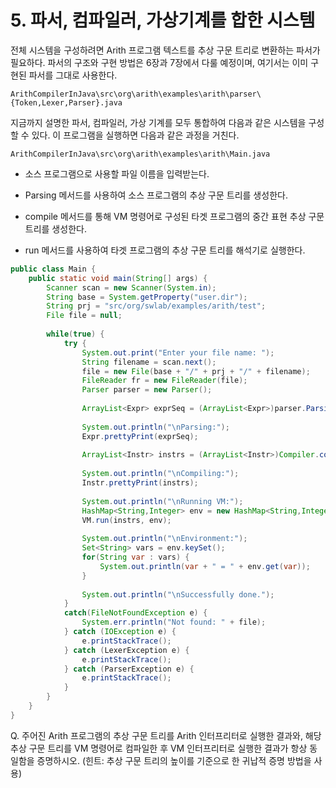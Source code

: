 # 5. 파서, 컴파일러, 가상기계를 합한 시스템

전체 시스템을 구성하려면 Arith 프로그램 텍스트를 추상 구문 트리로 변환하는 파서가 필요하다. 파서의 구조와 구현 방법은 6장과 7장에서 다룰 예정이며, 여기서는 이미 구현된 파서를 그대로 사용한다. 

```
ArithCompilerInJava\src\org\arith\examples\arith\parser\{Token,Lexer,Parser}.java
```

지금까지 설명한 파서, 컴파일러, 가상 기계를 모두 통합하여 다음과 같은 시스템을 구성할 수 있다. 이 프로그램을 실행하면 다음과 같은 과정을 거친다.

```
ArithCompilerInJava\src\org\arith\examples\arith\Main.java
```

 - 소스 프로그램으로 사용할 파일 이름을 입력받는다.

 - Parsing 메서드를 사용하여 소스 프로그램의 추상 구문 트리를 생성한다.

 - compile 메서드를 통해 VM 명령어로 구성된 타겟 프로그램의 중간 표현 추상 구문 트리를 생성한다.

 - run 메서드를 사용하여 타겟 프로그램의 추상 구문 트리를 해석기로 실행한다.

```java
public class Main {
    public static void main(String[] args) {
	    Scanner scan = new Scanner(System.in);
	    String base = System.getProperty("user.dir");
	    String prj = "src/org/swlab/examples/arith/test";
	    File file = null;
		
	    while(true) {
            try {
                System.out.print("Enter your file name: ");
                String filename = scan.next();
                file = new File(base + "/" + prj + "/" + filename);
                FileReader fr = new FileReader(file);
                Parser parser = new Parser();
            
                ArrayList<Expr> exprSeq = (ArrayList<Expr>)parser.Parsing(fr);
                
                System.out.println("\nParsing:");
                Expr.prettyPrint(exprSeq);
                    
                ArrayList<Instr> instrs = (ArrayList<Instr>)Compiler.compile(exprSeq);
                    
                System.out.println("\nCompiling:");
                Instr.prettyPrint(instrs);
                    
                System.out.println("\nRunning VM:");
                HashMap<String,Integer> env = new HashMap<String,Integer>();
                VM.run(instrs, env);
                    
                System.out.println("\nEnvironment:");
                Set<String> vars = env.keySet();
                for(String var : vars) {
                    System.out.println(var + " = " + env.get(var));
                }
                
                System.out.println("\nSuccessfully done.");
		    }
		    catch(FileNotFoundException e) {
			    System.err.println("Not found: " + file);
		    } catch (IOException e) {
			    e.printStackTrace();
		    } catch (LexerException e) {
			    e.printStackTrace();
		    } catch (ParserException e) {
			    e.printStackTrace();
		    }
	    }
    }
}
```

Q. 주어진 Arith 프로그램의 추상 구문 트리를 Arith 인터프리터로 실행한 결과와, 
해당 추상 구문 트리를 VM 명령어로 컴파일한 후 VM 인터프리터로 실행한 결과가 
항상 동일함을 증명하시오.
(힌트: 추상 구문 트리의 높이를 기준으로 한 귀납적 증명 방법을 사용)